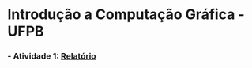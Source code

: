# Introdução a Computação Gráfica - UFPB

### - Atividade 1: [Relatório](https://github.com/bmviniciuss/cg-2018-2/tree/master/atividade1)
